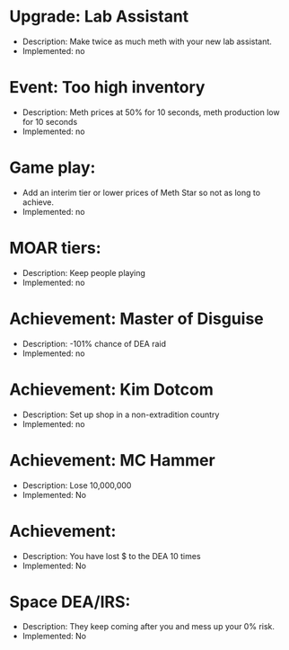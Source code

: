 # Upgrade: Lab Assistant
* Description: Make twice as much meth with your new lab assistant.
* Implemented: no

# Event: Too high inventory
* Description: Meth prices at 50% for 10 seconds, meth production low for 10 seconds
* Implemented: no

# Game play:
* Add an interim tier or lower prices of Meth Star so not as long to achieve.
* Implemented: no

# MOAR tiers:
* Description: Keep people playing
* Implemented: no

# Achievement: Master of Disguise
* Description: -101% chance of DEA raid
* Implemented: no

# Achievement: Kim Dotcom
* Description: Set up shop in a non-extradition country
* Implemented: no

# Achievement: MC Hammer
* Description: Lose 10,000,000
* Implemented: No

# Achievement:
* Description: You have lost $ to the DEA 10 times
* Implemented: No

# Space DEA/IRS:
* Description: They keep coming after you and mess up your 0% risk.
* Implemented: No
